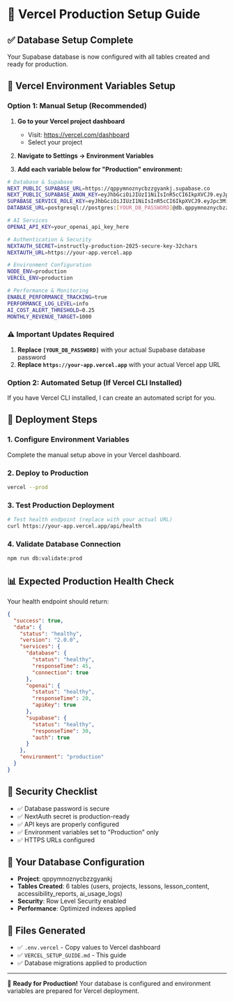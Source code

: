 # 🚀 Vercel Production Setup Guide

## ✅ Database Setup Complete
Your Supabase database is now configured with all tables created and ready for production.

## 🔧 Vercel Environment Variables Setup

### Option 1: Manual Setup (Recommended)

1. **Go to your Vercel project dashboard**
   - Visit: https://vercel.com/dashboard
   - Select your project

2. **Navigate to Settings → Environment Variables**

3. **Add each variable below for "Production" environment:**

```bash
# Database & Supabase
NEXT_PUBLIC_SUPABASE_URL=https://qppymnoznycbzzgyankj.supabase.co
NEXT_PUBLIC_SUPABASE_ANON_KEY=eyJhbGciOiJIUzI1NiIsInR5cCI6IkpXVCJ9.eyJpc3MiOiJzdXBhYmFzZSIsInJlZiI6InFwcHltbm96bnljYnp6Z3lhbmtqIiwicm9sZSI6ImFub24iLCJpYXQiOjE3NTU1ODI2ODQsImV4cCI6MjA3MTE1ODY4NH0.TKElkX9v8FBJ3_PVq7iRvLjUwfkl3aIDiJoKXIgAqZc
SUPABASE_SERVICE_ROLE_KEY=eyJhbGciOiJIUzI1NiIsInR5cCI6IkpXVCJ9.eyJpc3MiOiJzdXBhYmFzZSIsInJlZiI6InFwcHltbm96bnljYnp6Z3lhbmtqIiwicm9sZSI6InNlcnZpY2Vfcm9sZSIsImlhdCI6MTc1NTU4MjY4NCwiZXhwIjoyMDcxMTU4Njg0fQ.u_tnQQ9HSO2avzlTo2THUPMBZ-p5QWX7r9ku071izvQ
DATABASE_URL=postgresql://postgres:[YOUR_DB_PASSWORD]@db.qppymnoznycbzzgyankj.supabase.co:5432/postgres

# AI Services
OPENAI_API_KEY=your_openai_api_key_here

# Authentication & Security
NEXTAUTH_SECRET=instructly-production-2025-secure-key-32chars
NEXTAUTH_URL=https://your-app.vercel.app

# Environment Configuration
NODE_ENV=production
VERCEL_ENV=production

# Performance & Monitoring
ENABLE_PERFORMANCE_TRACKING=true
PERFORMANCE_LOG_LEVEL=info
AI_COST_ALERT_THRESHOLD=0.25
MONTHLY_REVENUE_TARGET=1000
```

### ⚠️ Important Updates Required

1. **Replace `[YOUR_DB_PASSWORD]`** with your actual Supabase database password
2. **Replace `https://your-app.vercel.app`** with your actual Vercel app URL

### Option 2: Automated Setup (If Vercel CLI Installed)

If you have Vercel CLI installed, I can create an automated script for you.

## 🚀 Deployment Steps

### 1. Configure Environment Variables
Complete the manual setup above in your Vercel dashboard.

### 2. Deploy to Production
```bash
vercel --prod
```

### 3. Test Production Deployment
```bash
# Test health endpoint (replace with your actual URL)
curl https://your-app.vercel.app/api/health
```

### 4. Validate Database Connection
```bash
npm run db:validate:prod
```

## 📊 Expected Production Health Check

Your health endpoint should return:
```json
{
  "success": true,
  "data": {
    "status": "healthy",
    "version": "2.0.0",
    "services": {
      "database": {
        "status": "healthy",
        "responseTime": 45,
        "connection": true
      },
      "openai": {
        "status": "healthy",
        "responseTime": 20,
        "apiKey": true
      },
      "supabase": {
        "status": "healthy",
        "responseTime": 30,
        "auth": true
      }
    },
    "environment": "production"
  }
}
```

## 🔐 Security Checklist

- ✅ Database password is secure
- ✅ NextAuth secret is production-ready
- ✅ API keys are properly configured
- ✅ Environment variables set to "Production" only
- ✅ HTTPS URLs configured

## 🎯 Your Database Configuration

- **Project**: qppymnoznycbzzgyankj
- **Tables Created**: 6 tables (users, projects, lessons, lesson_content, accessibility_reports, ai_usage_logs)
- **Security**: Row Level Security enabled
- **Performance**: Optimized indexes applied

## 📝 Files Generated

- ✅ `.env.vercel` - Copy values to Vercel dashboard
- ✅ `VERCEL_SETUP_GUIDE.md` - This guide
- ✅ Database migrations applied to production

---

🎉 **Ready for Production!** Your database is configured and environment variables are prepared for Vercel deployment.